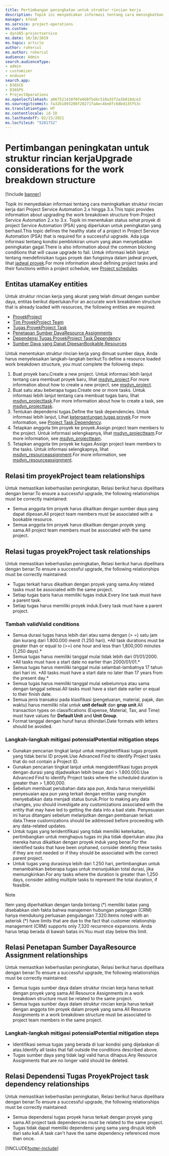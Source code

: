 ```yaml
---
title: Pertimbangan peningkatan untuk struktur rincian kerja
description: Topik ini menyediakan informasi tentang cara meningkatkan struktur rincian kerja dari Project Service Automation 2.x hingga 3.x.
manager: kfend
ms.service: project-operations
ms.custom:
- dyn365-projectservice
ms.date: 10/18/2019
ms.topic: article
author: ruhercul
ms.author: ruhercul
audience: Admin
search.audienceType:
- admin
- customizer
- enduser
search.app:
- D365CE
- D365PS
- ProjectOperations
ms.openlocfilehash: a067521410f0fe0d8f5d4c510a35f2a3b018dce3
ms.sourcegitcommit: fa32b1893286f20271fa4ec4be8fc68bd135f53c
ms.translationtype: HT
ms.contentlocale: id-ID
ms.lasthandoff: 02/15/2021
ms.locfileid: "5281752"
---
```

# <a name="upgrade-considerations-for-the-work-breakdown-structure"></a><span data-ttu-id="24669-103">Pertimbangan peningkatan untuk struktur rincian kerja</span><span class="sxs-lookup"><span data-stu-id="24669-103">Upgrade considerations for the work breakdown structure</span></span>

[!include [banner](../includes/psa-now-project-operations.md)]

<span data-ttu-id="24669-104">Topik ini menyediakan informasi tentang cara meningkatkan struktur rincian kerja dari Project Service Automation 2.x hingga 3.x.</span><span class="sxs-lookup"><span data-stu-id="24669-104">This topic provides information about upgrading the work breakdown structure from Project Service Automation 2.x to 3.x.</span></span> <span data-ttu-id="24669-105">Topik ini menentukan status sehat proyek di project Service Automation (PSA) yang diperlukan untuk peningkatan yang berhasil.</span><span class="sxs-lookup"><span data-stu-id="24669-105">This topic defines the healthy state of a project in Project Service Automation (PSA) that is required for a successful upgrade.</span></span> <span data-ttu-id="24669-106">Ada juga informasi tentang kondisi pemblokiran umum yang akan menyebabkan peningkatan gagal.</span><span class="sxs-lookup"><span data-stu-id="24669-106">There is also information about the common blocking conditions that will cause upgrade to fail.</span></span> <span data-ttu-id="24669-107">Untuk informasi lebih lanjut tentang mendefinisikan tugas proyek dan fungsinya dalam jadwal proyek, lihat [jadwal proyek](project-creating.md).</span><span class="sxs-lookup"><span data-stu-id="24669-107">For more information about defining project tasks and their functions within a project schedule, see [Project schedules](project-creating.md).</span></span>

## <a name="key-entities"></a><span data-ttu-id="24669-108">Entitas utama</span><span class="sxs-lookup"><span data-stu-id="24669-108">Key entities</span></span>
<span data-ttu-id="24669-109">Untuk struktur rincian kerja yang akurat yang telah dimuat dengan sumber daya, entitas berikut diperlukan:</span><span class="sxs-lookup"><span data-stu-id="24669-109">For an accurate work breakdown structure that is already loaded with resources, the following entities are required:</span></span>

- [<span data-ttu-id="24669-110">Proyek</span><span class="sxs-lookup"><span data-stu-id="24669-110">Project</span></span>](https://docs.microsoft.com/dynamics365/customerengagement/on-premises/developer/entities/msdyn_project)
- [<span data-ttu-id="24669-111">Tim Proyek</span><span class="sxs-lookup"><span data-stu-id="24669-111">Project Team</span></span>](https://docs.microsoft.com/dynamics365/customerengagement/on-premises/developer/entities/msdyn_projectteam)
- [<span data-ttu-id="24669-112">Tugas Proyek</span><span class="sxs-lookup"><span data-stu-id="24669-112">Project Task</span></span>](https://docs.microsoft.com/dynamics365/customerengagement/on-premises/developer/entities/msdyn_projecttask)
- [<span data-ttu-id="24669-113">Penetapan Sumber Daya</span><span class="sxs-lookup"><span data-stu-id="24669-113">Resource Assignments</span></span>](https://docs.microsoft.com/dynamics365/customerengagement/on-premises/developer/entities/msdyn_resourceassignment)
- [<span data-ttu-id="24669-114">Dependensi Tugas Proyek</span><span class="sxs-lookup"><span data-stu-id="24669-114">Project Task Dependency</span></span>](https://docs.microsoft.com/dynamics365/customerengagement/on-premises/developer/entities/msdyn_projecttaskdependency)
- [<span data-ttu-id="24669-115">Sumber Daya yang Dapat Dipesan</span><span class="sxs-lookup"><span data-stu-id="24669-115">Bookable Resources</span></span>](https://docs.microsoft.com/dynamics365/customerengagement/on-premises/developer/entities/bookableresource)

<span data-ttu-id="24669-116">Untuk menentukan struktur rincian kerja yang dimuat sumber daya, Anda harus menyelesaikan langkah-langkah berikut:</span><span class="sxs-lookup"><span data-stu-id="24669-116">To define a resource loaded work breakdown structure, you must complete the following steps:</span></span>

1. <span data-ttu-id="24669-117">Buat proyek baru.</span><span class="sxs-lookup"><span data-stu-id="24669-117">Create a new project.</span></span> <span data-ttu-id="24669-118">Untuk informasi lebih lanjut tentang cara membuat proyek baru, lihat [msdyn_project](https://docs.microsoft.com/dynamics365/customerengagement/on-premises/developer/entities/msdyn_project).</span><span class="sxs-lookup"><span data-stu-id="24669-118">For more information about how to create a new project, see [msdyn_project](https://docs.microsoft.com/dynamics365/customerengagement/on-premises/developer/entities/msdyn_project).</span></span>
2. <span data-ttu-id="24669-119">Buat satu atau beberapa tugas.</span><span class="sxs-lookup"><span data-stu-id="24669-119">Create one or more tasks.</span></span> <span data-ttu-id="24669-120">Untuk informasi lebih lanjut tentang cara membuat tugas baru, lihat [msdyn_projecttask](https://docs.microsoft.com/dynamics365/customerengagement/on-premises/developer/entities/msdyn_projecttask).</span><span class="sxs-lookup"><span data-stu-id="24669-120">For more information about how to create a task, see [msdyn_projecttask](https://docs.microsoft.com/dynamics365/customerengagement/on-premises/developer/entities/msdyn_projecttask).</span></span>
3. <span data-ttu-id="24669-121">Tentukan dependensi tugas.</span><span class="sxs-lookup"><span data-stu-id="24669-121">Define the task dependencies.</span></span> <span data-ttu-id="24669-122">Untuk informasi lebih lanjut, Lihat [ketergantungan tugas proyek](https://docs.microsoft.com/dynamics365/customerengagement/on-premises/developer/entities/msdyn_projecttaskdependency).</span><span class="sxs-lookup"><span data-stu-id="24669-122">For more information, see [Project Task Dependency](https://docs.microsoft.com/dynamics365/customerengagement/on-premises/developer/entities/msdyn_projecttaskdependency).</span></span>
4. <span data-ttu-id="24669-123">Tetapkan anggota tim proyek ke proyek.</span><span class="sxs-lookup"><span data-stu-id="24669-123">Assign project team members to the project.</span></span> <span data-ttu-id="24669-124">Untuk informasi selengkapnya, lihat [msdyn_projectteam](https://docs.microsoft.com/dynamics365/customerengagement/on-premises/developer/entities/msdyn_projectteam).</span><span class="sxs-lookup"><span data-stu-id="24669-124">For more information, see [msdyn_projectteam](https://docs.microsoft.com/dynamics365/customerengagement/on-premises/developer/entities/msdyn_projectteam).</span></span>
5. <span data-ttu-id="24669-125">Tetapkan anggota tim proyek ke tugas.</span><span class="sxs-lookup"><span data-stu-id="24669-125">Assign project team members to the tasks.</span></span> <span data-ttu-id="24669-126">Untuk informasi selengkapnya, lihat [msdyn_resourceassignment](https://docs.microsoft.com/dynamics365/customerengagement/on-premises/developer/entities/msdyn_resourceassignment).</span><span class="sxs-lookup"><span data-stu-id="24669-126">For more information, see [msdyn_resourceassignment](https://docs.microsoft.com/dynamics365/customerengagement/on-premises/developer/entities/msdyn_resourceassignment).</span></span>

## <a name="project-team-relationships"></a><span data-ttu-id="24669-127">Relasi tim proyek</span><span class="sxs-lookup"><span data-stu-id="24669-127">Project team relationships</span></span>

<span data-ttu-id="24669-128">Untuk memastikan keberhasilan peningkatan, Relasi berikut harus dipelihara dengan benar:</span><span class="sxs-lookup"><span data-stu-id="24669-128">To ensure a successful upgrade, the following relationships must be correctly maintained:</span></span>
- <span data-ttu-id="24669-129">Semua anggota tim proyek harus dikaitkan dengan sumber daya yang dapat dipesan.</span><span class="sxs-lookup"><span data-stu-id="24669-129">All project team members must be associated with a bookable resource.</span></span>
- <span data-ttu-id="24669-130">Semua anggota tim proyek harus dikaitkan dengan proyek yang sama.</span><span class="sxs-lookup"><span data-stu-id="24669-130">All project team members must be associated with the same project.</span></span> 

## <a name="project-task-relationships"></a><span data-ttu-id="24669-131">Relasi tugas proyek</span><span class="sxs-lookup"><span data-stu-id="24669-131">Project task relationships</span></span>
<span data-ttu-id="24669-132">Untuk memastikan keberhasilan peningkatan, Relasi berikut harus dipelihara dengan benar:</span><span class="sxs-lookup"><span data-stu-id="24669-132">To ensure a successful upgrade, the following relationships must be correctly maintained:</span></span>

- <span data-ttu-id="24669-133">Tugas terkait harus dikaitkan dengan proyek yang sama.</span><span class="sxs-lookup"><span data-stu-id="24669-133">Any related tasks must be associated with the same project.</span></span>
- <span data-ttu-id="24669-134">Setiap tugas baris harus memiliki tugas induk.</span><span class="sxs-lookup"><span data-stu-id="24669-134">Every line task must have a parent task.</span></span>
- <span data-ttu-id="24669-135">Setiap tugas harus memiliki proyek induk.</span><span class="sxs-lookup"><span data-stu-id="24669-135">Every task must have a parent project.</span></span>

### <a name="valid-conditions"></a><span data-ttu-id="24669-136">Tambah valid</span><span class="sxs-lookup"><span data-stu-id="24669-136">Valid conditions</span></span>

- <span data-ttu-id="24669-137">Semua durasi tugas harus lebih dari atau sama dengan (> =) satu jam dan kurang dari 1.800.000 menit (1.250 hari). \*</span><span class="sxs-lookup"><span data-stu-id="24669-137">All task durations must be greater than or equal to (>=) one hour and less than 1,800,000 minutes (1,250 days).\*</span></span>
- <span data-ttu-id="24669-138">Semua tugas harus memiliki tanggal mulai tidak lebih dari 01/01/2000. \*</span><span class="sxs-lookup"><span data-stu-id="24669-138">All tasks must have a start date no earlier than 2000/01/01.\*</span></span>
- <span data-ttu-id="24669-139">Semua tugas harus memiliki tanggal mulai selambat-lambatnya 17 tahun dari hari ini. \*</span><span class="sxs-lookup"><span data-stu-id="24669-139">All tasks must have a start date no later than 17 years from the present day.\*</span></span>
- <span data-ttu-id="24669-140">Semua tugas harus memiliki tanggal mulai sebelumnya atau sama dengan tanggal selesai.</span><span class="sxs-lookup"><span data-stu-id="24669-140">All tasks must have a start date earlier or equal to their finish date.</span></span>
- <span data-ttu-id="24669-141">Semua jenis transaksi pada klasifikasi (pengeluaran, material, pajak, dan waktu) harus memiliki nilai untuk **unit default** dan **grup unit**.</span><span class="sxs-lookup"><span data-stu-id="24669-141">All transaction types on classifications (Expense, Material, Tax, and Time) must have values for **Default Unit** and **Unit Group**.</span></span>
- <span data-ttu-id="24669-142">Format tanggal dengan huruf harus dihindari.</span><span class="sxs-lookup"><span data-stu-id="24669-142">Date formats with letters should be avoided.</span></span>

### <a name="potential-mitigation-steps"></a><span data-ttu-id="24669-143">Langkah-langkah mitigasi potensial</span><span class="sxs-lookup"><span data-stu-id="24669-143">Potential mitigation steps</span></span>
- <span data-ttu-id="24669-144">Gunakan pencarian tingkat lanjut untuk mengidentifikasi tugas proyek yang tidak berisi ID proyek.</span><span class="sxs-lookup"><span data-stu-id="24669-144">Use Advanced Find to identify Project tasks that do not contain a Project ID.</span></span>
- <span data-ttu-id="24669-145">Gunakan pencarian tingkat lanjut untuk mengidentifikasi tugas proyek dengan durasi yang dijadwalkan lebih besar dari > 1.800.000.</span><span class="sxs-lookup"><span data-stu-id="24669-145">Use Advanced Find to identify Project tasks where the scheduled duration is greater than > 1,800,000.</span></span>
- <span data-ttu-id="24669-146">Sebelum membuat perubahan data apa pun, Anda harus menyelidiki penyesuaian apa pun yang terkait dengan entitas yang mungkin menyebabkan data menjadi status buruk.</span><span class="sxs-lookup"><span data-stu-id="24669-146">Prior to making any data changes, you should investigate any customizations associated with the entity that may have led to getting the data into a bad state.</span></span> <span data-ttu-id="24669-147">Penyesuaian ini harus ditangani sebelum melanjutkan dengan pembaruan terkait data.</span><span class="sxs-lookup"><span data-stu-id="24669-147">These customizations should be addressed before proceeding with any data-related updates.</span></span>
- <span data-ttu-id="24669-148">Untuk tugas yang teridentifikasi yang tidak memiliki keterkaitan, pertimbangkan untuk menghapus tugas ini jika tidak diperlukan atau jika mereka harus dikaitkan dengan proyek induk yang benar.</span><span class="sxs-lookup"><span data-stu-id="24669-148">For the identified tasks that have been orphaned, consider deleting these tasks if they are not needed or if they should be associated with the correct parent project.</span></span>
- <span data-ttu-id="24669-149">Untuk tugas yang durasinya lebih dari 1.250 hari, pertimbangkan untuk menambahkan beberapa tugas untuk menunjukkan total durasi, jika memungkinkan.</span><span class="sxs-lookup"><span data-stu-id="24669-149">For any tasks where the duration is greater than 1,250 days, consider adding multiple tasks to represent the total duration, if feasible.</span></span>

> [!NOTE]
> <span data-ttu-id="24669-150">Item yang diperhatikan dengan tanda bintang (\*) memiliki batas yang disebabkan oleh fakta bahwa manajemen hubungan pelanggan (CRM) hanya mendukung perluasan pengulangan 7.320.</span><span class="sxs-lookup"><span data-stu-id="24669-150">Items noted with an asterisk (\*) have limits that are due to the fact that customer relationship management (CRM) supports only 7,320 recurrence expansions.</span></span> <span data-ttu-id="24669-151">Anda harus tetap berada di bawah batas ini.</span><span class="sxs-lookup"><span data-stu-id="24669-151">You must stay below this limit.</span></span>

## <a name="resource-assignment-relationships"></a><span data-ttu-id="24669-152">Relasi Penetapan Sumber Daya</span><span class="sxs-lookup"><span data-stu-id="24669-152">Resource Assignment relationships</span></span>
<span data-ttu-id="24669-153">Untuk memastikan keberhasilan peningkatan, Relasi berikut harus dipelihara dengan benar:</span><span class="sxs-lookup"><span data-stu-id="24669-153">To ensure a successful upgrade, the following relationships must be correctly maintained:</span></span>

- <span data-ttu-id="24669-154">Semua tugas sumber daya dalam struktur rincian kerja harus terkait dengan proyek yang sama.</span><span class="sxs-lookup"><span data-stu-id="24669-154">All Resource Assignments in a work breakdown structure must be related to the same project.</span></span>
- <span data-ttu-id="24669-155">Semua tugas sumber daya dalam struktur rincian kerja harus terkait dengan anggota tim proyek dalam proyek yang sama.</span><span class="sxs-lookup"><span data-stu-id="24669-155">All Resource Assignments in a work breakdown structure must be associated to project team members in the same project.</span></span>

### <a name="potential-mitigation-steps"></a><span data-ttu-id="24669-156">Langkah-langkah mitigasi potensial</span><span class="sxs-lookup"><span data-stu-id="24669-156">Potential mitigation steps</span></span>
- <span data-ttu-id="24669-157">Identifikasi semua tugas yang berada di luar kondisi yang dijelaskan di atas.</span><span class="sxs-lookup"><span data-stu-id="24669-157">Identify all tasks that fall outside the conditions described above.</span></span>  
- <span data-ttu-id="24669-158">Tugas sumber daya yang tidak lagi valid harus dihapus.</span><span class="sxs-lookup"><span data-stu-id="24669-158">Any Resource Assignments that are no longer valid should be deleted.</span></span>

## <a name="project-task-dependency-relationships"></a><span data-ttu-id="24669-159">Relasi Dependensi Tugas Proyek</span><span class="sxs-lookup"><span data-stu-id="24669-159">Project task dependency relationships</span></span>
<span data-ttu-id="24669-160">Untuk memastikan keberhasilan peningkatan, Relasi berikut harus dipelihara dengan benar:</span><span class="sxs-lookup"><span data-stu-id="24669-160">To ensure a successful upgrade, the following relationships must be correctly maintained:</span></span>

- <span data-ttu-id="24669-161">Semua dependensi tugas proyek harus terkait dengan proyek yang sama.</span><span class="sxs-lookup"><span data-stu-id="24669-161">All project task dependencies must be related to the same project.</span></span>
- <span data-ttu-id="24669-162">Tugas tidak dapat memiliki dependensi yang sama yang dirujuk lebih dari satu kali.</span><span class="sxs-lookup"><span data-stu-id="24669-162">A task can't have the same dependency referenced more than once.</span></span>


[!INCLUDE[footer-include](../includes/footer-banner.md)]